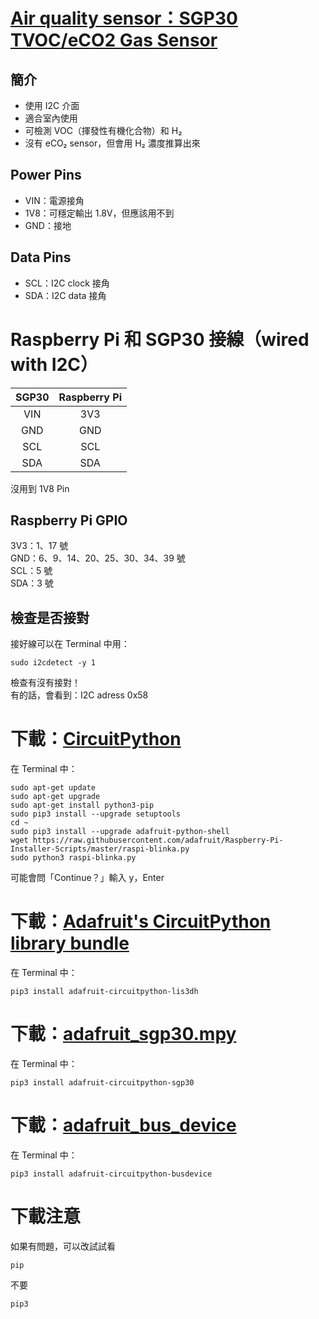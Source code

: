 # [Air quality sensor：SGP30 TVOC/eCO2 Gas Sensor](https://cdn-learn.adafruit.com/downloads/pdf/adafruit-sgp30-gas-tvoc-eco2-mox-sensor.pdf)
## 簡介
- 使用 I2C 介面
- 適合室內使用
- 可檢測 VOC（揮發性有機化合物）和 H₂
- 沒有 eCO₂ sensor，但會用 H₂ 濃度推算出來
## Power Pins
- VIN：電源接角
- 1V8：可穩定輸出 1.8V，但應該用不到
- GND：接地
## Data Pins
- SCL：I2C clock 接角
- SDA：I2C data 接角
# Raspberry Pi 和 SGP30 接線（wired with I2C）
|SGP30|Raspberry Pi|
|:-:|:-:|
|VIN|3V3|
|GND|GND|
|SCL|SCL|
|SDA|SDA|

沒用到 1V8 Pin
## Raspberry Pi GPIO
3V3：1、17 號  
GND：6、9、14、20、25、30、34、39 號  
SCL：5 號  
SDA：3 號
## 檢查是否接對
接好線可以在 Terminal 中用：  

    sudo i2cdetect -y 1  
檢查有沒有接對！  
有的話，會看到：I2C adress 0x58  
# 下載：[CircuitPython](https://learn.adafruit.com/circuitpython-on-raspberrypi-linux/installing-circuitpython-on-raspberry-pi)
在 Terminal 中：

    sudo apt-get update
    sudo apt-get upgrade
    sudo apt-get install python3-pip
    sudo pip3 install --upgrade setuptools
    cd ~
    sudo pip3 install --upgrade adafruit-python-shell
    wget https://raw.githubusercontent.com/adafruit/Raspberry-Pi-Installer-Scripts/master/raspi-blinka.py
    sudo python3 raspi-blinka.py
可能會問「Continue？」輸入 y，Enter
# 下載：[Adafruit's CircuitPython library bundle](https://github.com/adafruit/Adafruit_CircuitPython_Bundle)
在 Terminal 中：

    pip3 install adafruit-circuitpython-lis3dh
# 下載：[adafruit_sgp30.mpy](https://github.com/adafruit/Adafruit_CircuitPython_SGP30)
在 Terminal 中：

    pip3 install adafruit-circuitpython-sgp30
# 下載：[adafruit_bus_device](https://github.com/adafruit/Adafruit_CircuitPython_BusDevice/tree/5aceeae814effae4eb950f1078c194b11401faa7)
在 Terminal 中：

    pip3 install adafruit-circuitpython-busdevice
# 下載注意
如果有問題，可以改試試看  

    pip
不要  

    pip3
